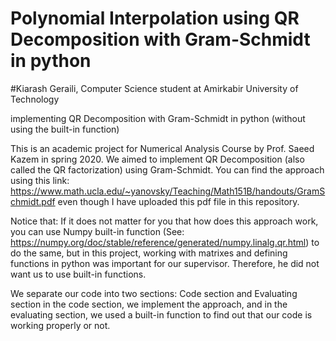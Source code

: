 # Polynomial Interpolation using QR Decomposition with Gram-Schmidt in python
#Kiarash Geraili, Computer Science student at Amirkabir University of Technology

implementing QR Decomposition with Gram-Schmidt in python (without using the built-in function)

This is an academic project for Numerical Analysis Course by Prof. Saeed Kazem in spring 2020. We aimed to implement QR Decomposition (also called the QR factorization) using Gram-Schmidt. 
You can find the approach using this link: https://www.math.ucla.edu/~yanovsky/Teaching/Math151B/handouts/GramSchmidt.pdf even though I have uploaded this pdf file in this repository.

Notice that: If it does not matter for you that how does this approach work, you can use Numpy built-in function (See: https://numpy.org/doc/stable/reference/generated/numpy.linalg.qr.html) to do the same, but in this project, working with matrixes and defining functions in python was important for our supervisor. Therefore, he did not want us to use built-in functions.

We separate our code into two sections: Code section and Evaluating section
in the code section, we implement the approach, and in the evaluating section, we used a built-in function to find out that our code is working properly or not.
